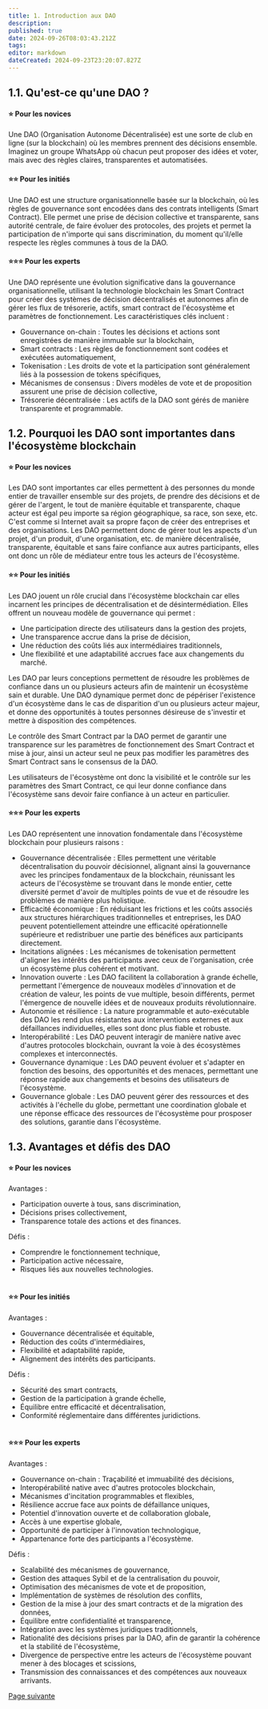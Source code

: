 ```yaml
---
title: 1. Introduction aux DAO
description: 
published: true
date: 2024-09-26T08:03:43.212Z
tags: 
editor: markdown
dateCreated: 2024-09-23T23:20:07.827Z
---
```


## **1.1. Qu'est-ce qu'une DAO ?**

#### **⭐ Pour les novices**

Une DAO (Organisation Autonome Décentralisée) est une sorte de club en ligne (sur la blockchain) où les membres prennent des décisions ensemble. Imaginez un groupe WhatsApp où chacun peut proposer des idées et voter, mais avec des règles claires, transparentes et automatisées.

#### **⭐⭐ Pour les initiés**

Une DAO est une structure organisationnelle basée sur la blockchain, où les règles de gouvernance sont encodées dans des contrats intelligents (Smart Contract). Elle permet une prise de décision collective et transparente, sans autorité centrale, de faire évoluer des protocoles, des projets et permet la participation de n'importe qui sans discrimination, du moment qu'il/elle respecte les règles communes à tous de la DAO.

#### **⭐⭐⭐ Pour les experts**

Une DAO représente une évolution significative dans la gouvernance organisationnelle, utilisant la technologie blockchain les Smart Contract pour créer des systèmes de décision décentralisés et autonomes afin de gérer les flux de trésorerie, actifs, smart contract de l'écosystème et paramètres de fonctionnement. Les caractéristiques clés incluent :

-   Gouvernance on-chain : Toutes les décisions et actions sont enregistrées de manière immuable sur la blockchain,
-   Smart contracts : Les règles de fonctionnement sont codées et exécutées automatiquement,
-   Tokenisation : Les droits de vote et la participation sont généralement liés à la possession de tokens spécifiques,
-   Mécanismes de consensus : Divers modèles de vote et de proposition assurent une prise de décision collective,
-   Trésorerie décentralisée : Les actifs de la DAO sont gérés de manière transparente et programmable.

## **1.2. Pourquoi les DAO sont importantes dans l'écosystème blockchain**

#### **⭐ Pour les novices**

Les DAO sont importantes car elles permettent à des personnes du monde entier de travailler ensemble sur des projets, de prendre des décisions et de gérer de l'argent, le tout de manière équitable et transparente, chaque acteur est égal peu importe sa région géographique, sa race, son sexe, etc. C'est comme si Internet avait sa propre façon de créer des entreprises et des organisations. Les DAO permettent donc de gérer tout les aspects d'un projet, d'un produit, d'une organisation, etc. de manière décentralisée, transparente, équitable et sans faire confiance aux autres participants, elles ont donc un rôle de médiateur entre tous les acteurs de l'écosystème.

#### **⭐⭐ Pour les initiés**

Les DAO jouent un rôle crucial dans l'écosystème blockchain car elles incarnent les principes de décentralisation et de désintermédiation. Elles offrent un nouveau modèle de gouvernance qui permet :

-   Une participation directe des utilisateurs dans la gestion des projets,
-   Une transparence accrue dans la prise de décision,
-   Une réduction des coûts liés aux intermédiaires traditionnels,
-   Une flexibilité et une adaptabilité accrues face aux changements du marché.

Les DAO par leurs conceptions permettent de résoudre les problèmes de confiance dans un ou plusieurs acteurs afin de maintenir un écosystème sain et durable. Une DAO dynamique permet donc de pépériser l'existence d'un écosystème dans le cas de disparition d'un ou plusieurs acteur majeur, et donne des opportunités à toutes personnes désireuse de s'investir et mettre à disposition des compétences.

Le contrôle des Smart Contract par la DAO permet de garantir une transparence sur les paramètres de fonctionnement des Smart Contract et mise à jour, ainsi un acteur seul ne peux pas modifier les paramètres des Smart Contract sans le consensus de la DAO.

Les utilisateurs de l'écosystème ont donc la visibilité et le contrôle sur les paramètres des Smart Contract, ce qui leur donne confiance dans l'écosystème sans devoir faire confiance à un acteur en particulier.

#### **⭐⭐⭐ Pour les experts**

Les DAO représentent une innovation fondamentale dans l'écosystème blockchain pour plusieurs raisons :

-   Gouvernance décentralisée : Elles permettent une véritable décentralisation du pouvoir décisionnel, alignant ainsi la gouvernance avec les principes fondamentaux de la blockchain, réunissant les acteurs de l'écosystème se trouvant dans le monde entier, cette diversité permet d'avoir de multiples points de vue et de résoudre les problèmes de manière plus holistique.
-   Efficacité économique : En réduisant les frictions et les coûts associés aux structures hiérarchiques traditionnelles et entreprises, les DAO peuvent potentiellement atteindre une efficacité opérationnelle supérieure et redistribuer une partie des bénéfices aux participants directement.
-   Incitations alignées : Les mécanismes de tokenisation permettent d'aligner les intérêts des participants avec ceux de l'organisation, crée un écosystème plus cohérent et motivant.
-   Innovation ouverte : Les DAO facilitent la collaboration à grande échelle, permettant l'émergence de nouveaux modèles d'innovation et de création de valeur, les points de vue multiple, besoin différents, permet l'émergence de nouvelle idées et de nouveaux produits révolutionnaire.
-   Autonomie et résilience : La nature programmable et auto-exécutable des DAO les rend plus résistantes aux interventions externes et aux défaillances individuelles, elles sont donc plus fiable et robuste.
-   Interopérabilité : Les DAO peuvent interagir de manière native avec d'autres protocoles blockchain, ouvrant la voie à des écosystèmes complexes et interconnectés.
-   Gouvernance dynamique : Les DAO peuvent évoluer et s'adapter en fonction des besoins, des opportunités et des menaces, permettant une réponse rapide aux changements et besoins des utilisateurs de l'écosystème.
-   Gouvernance globale : Les DAO peuvent gérer des ressources et des activités à l'échelle du globe, permettant une coordination globale et une réponse efficace des ressources de l'écosystème pour prosposer des solutions, garantie dans l'écosystème.

## **1.3. Avantages et défis des DAO**

#### **⭐ Pour les novices**

Avantages :

-   Participation ouverte à tous, sans discrimination,
-   Décisions prises collectivement,
-   Transparence totale des actions et des finances.

Défis :

-   Comprendre le fonctionnement technique,
-   Participation active nécessaire,
-   Risques liés aux nouvelles technologies.  
     

#### **⭐⭐ Pour les initiés**

Avantages :

-   Gouvernance décentralisée et équitable,
-   Réduction des coûts d'intermédiaires,
-   Flexibilité et adaptabilité rapide,
-   Alignement des intérêts des participants.

Défis :

-   Sécurité des smart contracts,
-   Gestion de la participation à grande échelle,
-   Équilibre entre efficacité et décentralisation,
-   Conformité réglementaire dans différentes juridictions.  
     

#### **⭐⭐⭐ Pour les experts**

Avantages :

-   Gouvernance on-chain : Traçabilité et immuabilité des décisions,
-   Interopérabilité native avec d'autres protocoles blockchain,
-   Mécanismes d'incitation programmables et flexibles,
-   Résilience accrue face aux points de défaillance uniques,
-   Potentiel d'innovation ouverte et de collaboration globale,
-   Accès à une expertise globale,
-   Opportunité de participer à l'innovation technologique,
-   Appartenance forte des participants a l'écosystème.

Défis :

-   Scalabilité des mécanismes de gouvernance,
-   Gestion des attaques Sybil et de la centralisation du pouvoir,
-   Optimisation des mécanismes de vote et de proposition,
-   Implémentation de systèmes de résolution des conflits,
-   Gestion de la mise à jour des smart contracts et de la migration des données,
-   Équilibre entre confidentialité et transparence,
-   Intégration avec les systèmes juridiques traditionnels,
-   Rationalité des décisions prises par la DAO, afin de garantir la cohérence et la stabilité de l'écosystème,
-   Divergence de perspective entre les acteurs de l'écosystème pouvant mener à des blocages et scissions,
-   Transmission des connaissances et des compétences aux nouveaux arrivants.

[Page suivante](/fr/DAO/DAO_RealToken)